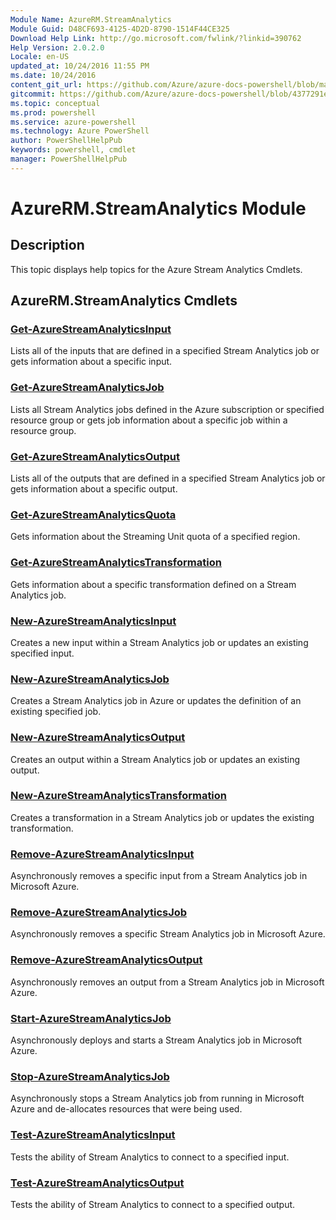 ```yaml
---
Module Name: AzureRM.StreamAnalytics
Module Guid: D48CF693-4125-4D2D-8790-1514F44CE325
Download Help Link: http://go.microsoft.com/fwlink/?linkid=390762
Help Version: 2.0.2.0
Locale: en-US
updated_at: 10/24/2016 11:55 PM
ms.date: 10/24/2016
content_git_url: https://github.com/Azure/azure-docs-powershell/blob/master/azureps-cmdlets-docs/ResourceManager/AzureRM.StreamAnalytics/v0.9.8/AzureRM.StreamAnalytics.md
gitcommit: https://github.com/Azure/azure-docs-powershell/blob/4377291ee360e58e2c1c5d644155daf6a0279055/azureps-cmdlets-docs/ResourceManager/AzureRM.StreamAnalytics/v0.9.8/AzureRM.StreamAnalytics.md
ms.topic: conceptual
ms.prod: powershell
ms.service: azure-powershell
ms.technology: Azure PowerShell
author: PowerShellHelpPub
keywords: powershell, cmdlet
manager: PowerShellHelpPub
---
```


# AzureRM.StreamAnalytics Module
## Description
This topic displays help topics for the Azure Stream Analytics Cmdlets.

## AzureRM.StreamAnalytics Cmdlets
### [Get-AzureStreamAnalyticsInput](./Get-AzureStreamAnalyticsInput.md)
Lists all of the inputs that are defined in a specified Stream Analytics job or gets information about a specific input.


### [Get-AzureStreamAnalyticsJob](./Get-AzureStreamAnalyticsJob.md)
Lists all Stream Analytics jobs defined in the Azure subscription or specified resource group or gets job information about a specific job within a resource group.


### [Get-AzureStreamAnalyticsOutput](./Get-AzureStreamAnalyticsOutput.md)
Lists all of the outputs that are defined in a specified Stream Analytics job or gets information about a specific output.


### [Get-AzureStreamAnalyticsQuota](./Get-AzureStreamAnalyticsQuota.md)
Gets information about the Streaming Unit quota of a specified region.


### [Get-AzureStreamAnalyticsTransformation](./Get-AzureStreamAnalyticsTransformation.md)
Gets information about a specific transformation defined on a Stream Analytics job.


### [New-AzureStreamAnalyticsInput](./New-AzureStreamAnalyticsInput.md)
Creates a new input within a Stream Analytics job or updates an existing specified input.


### [New-AzureStreamAnalyticsJob](./New-AzureStreamAnalyticsJob.md)
Creates a Stream Analytics job in Azure or updates the definition of an existing specified job.


### [New-AzureStreamAnalyticsOutput](./New-AzureStreamAnalyticsOutput.md)
Creates an output within a Stream Analytics job or updates an existing output.


### [New-AzureStreamAnalyticsTransformation](./New-AzureStreamAnalyticsTransformation.md)
Creates a transformation in a Stream Analytics job or updates the existing transformation.


### [Remove-AzureStreamAnalyticsInput](./Remove-AzureStreamAnalyticsInput.md)
Asynchronously removes a specific input from a Stream Analytics job in Microsoft Azure.


### [Remove-AzureStreamAnalyticsJob](./Remove-AzureStreamAnalyticsJob.md)
Asynchronously removes a specific Stream Analytics job in Microsoft Azure.


### [Remove-AzureStreamAnalyticsOutput](./Remove-AzureStreamAnalyticsOutput.md)
Asynchronously removes an output from a Stream Analytics job in Microsoft Azure.


### [Start-AzureStreamAnalyticsJob](./Start-AzureStreamAnalyticsJob.md)
Asynchronously deploys and starts a Stream Analytics job in Microsoft Azure.


### [Stop-AzureStreamAnalyticsJob](./Stop-AzureStreamAnalyticsJob.md)
Asynchronously stops a Stream Analytics job from running in Microsoft Azure and de-allocates resources that were being used.


### [Test-AzureStreamAnalyticsInput](./Test-AzureStreamAnalyticsInput.md)
Tests the ability of Stream Analytics to connect to a specified input.


### [Test-AzureStreamAnalyticsOutput](./Test-AzureStreamAnalyticsOutput.md)
Tests the ability of Stream Analytics to connect to a specified output.



